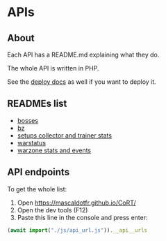 # APIs

## About

Each API has a README.md explaining what they do.

The whole API is written in PHP.

See the [deploy docs](../deploy/README.md) as well if you want to deploy it.

## READMEs list

- [bosses](bin/bosses/README.md)
- [bz](bin/bz/README.md)
- [setups collector and trainer stats](bin/collect/README.md)
- [warstatus](bin/warstatus/README.md)
- [warzone stats and events](bin/warstatus/stats/README.md)

## API endpoints

To get the whole list:

1. Open https://mascaldotfr.github.io/CoRT/
2. Open the dev tools (F12)
3. Paste this line in the console and press enter:

```js
(await import("./js/api_url.js")).__api__urls
```
